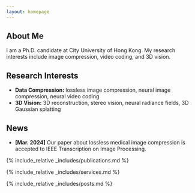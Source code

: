 ```yaml
---
layout: homepage
---
```


## About Me

I am a Ph.D. candidate at City University of Hong Kong. My research interests include image compression, video coding, and 3D vision.

## Research Interests

- **Data Compression:** lossless image compression, neural image compression, neural video coding
- **3D Vision:** 3D reconstruction, stereo vision, neural radiance fields, 3D Gaussian splatting

## News

- **[Mar. 2024]** Our paper about lossless medical image compression is accepted to IEEE Transcription on Image Processing.

{% include_relative _includes/publications.md %}

{% include_relative _includes/services.md %}

{% include_relative _includes/posts.md %}
